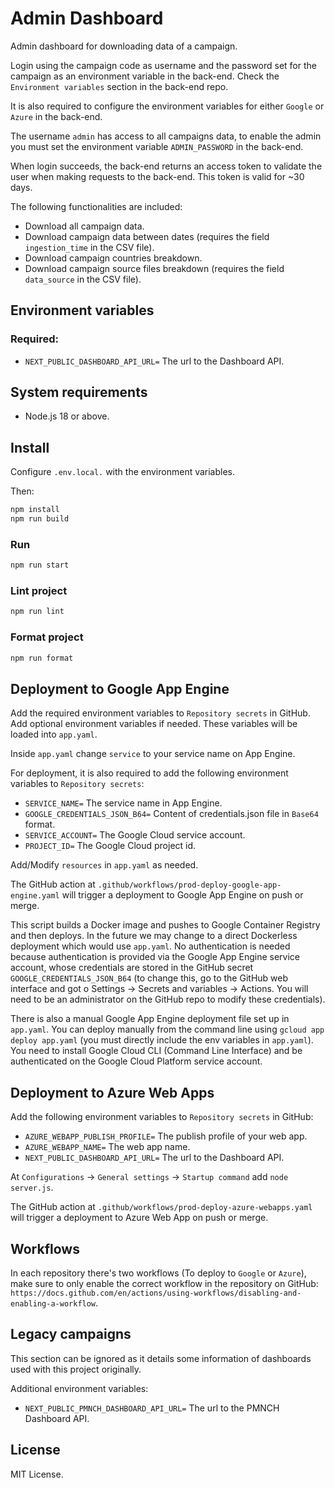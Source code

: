 # Admin Dashboard

Admin dashboard for downloading data of a campaign.

Login using the campaign code as username and the password set for the campaign as an environment variable in the
back-end. Check the `Environment variables` section in the back-end repo.

It is also required to configure the environment variables for either `Google` or `Azure` in the back-end.

The username `admin` has access to all campaigns data, to enable the admin you must set the environment
variable `ADMIN_PASSWORD` in the back-end.

When login succeeds, the back-end returns an access token to validate the user when making requests to the back-end.
This token is valid for ~30 days.

The following functionalities are included:

- Download all campaign data.
- Download campaign data between dates (requires the field `ingestion_time` in the CSV file).
- Download campaign countries breakdown.
- Download campaign source files breakdown (requires the field `data_source` in the CSV file).

## Environment variables

### Required:

- `NEXT_PUBLIC_DASHBOARD_API_URL=` The url to the Dashboard API.

## System requirements

- Node.js 18 or above.

## Install

Configure `.env.local.` with the environment variables.

Then:

```bash
npm install
npm run build
```

### Run

```bash
npm run start
```

### Lint project

```bash
npm run lint
```

### Format project

```bash
npm run format
```

## Deployment to Google App Engine

Add the required environment variables to `Repository secrets` in GitHub. Add optional
environment variables if needed. These variables will be loaded into `app.yaml`.

Inside `app.yaml` change `service` to your service name on App Engine.

For deployment, it is also required to add the following environment variables to `Repository secrets`:

- `SERVICE_NAME=` The service name in App Engine.
- `GOOGLE_CREDENTIALS_JSON_B64=` Content of credentials.json file in `Base64` format.
- `SERVICE_ACCOUNT=` The Google Cloud service account.
- `PROJECT_ID=` The Google Cloud project id.

Add/Modify `resources` in `app.yaml` as needed.

The GitHub action at `.github/workflows/prod-deploy-google-app-engine.yaml` will trigger a deployment to Google App
Engine on push or merge.

This script builds a Docker image and pushes to Google Container Registry and then deploys. In the future we may change
to a direct Dockerless deployment which would use `app.yaml`. No authentication is needed because authentication is
provided via the Google App Engine service account, whose credentials are stored in the GitHub
secret `GOOGLE_CREDENTIALS_JSON_B64` (to change this, go to the GitHub web interface and got o Settings -> Secrets and
variables -> Actions. You will need to be an administrator on the GitHub repo to modify these credentials).

There is also a manual Google App Engine deployment file set up in `app.yaml`. You can deploy manually from the command
line using `gcloud app deploy app.yaml` (you must directly include the env variables in `app.yaml`). You need to install
Google Cloud CLI (Command Line Interface) and be authenticated on the Google Cloud Platform service account.

## Deployment to Azure Web Apps

Add the following environment variables to `Repository secrets` in GitHub:

- `AZURE_WEBAPP_PUBLISH_PROFILE=` The publish profile of your web app.
- `AZURE_WEBAPP_NAME=` The web app name.
- `NEXT_PUBLIC_DASHBOARD_API_URL=` The url to the Dashboard API.

At `Configurations` -> `General settings` -> `Startup command` add `node server.js`.

The GitHub action at `.github/workflows/prod-deploy-azure-webapps.yaml` will trigger a deployment to Azure Web
App on push or merge.

## Workflows

In each repository there's two workflows (To deploy to `Google` or `Azure`), make sure to only enable the correct
workflow in
the repository on GitHub: `https://docs.github.com/en/actions/using-workflows/disabling-and-enabling-a-workflow`.

## Legacy campaigns

This section can be ignored as it details some information of dashboards used with this project originally.

Additional environment variables:

- `NEXT_PUBLIC_PMNCH_DASHBOARD_API_URL=` The url to the PMNCH Dashboard API.

## License

MIT License.